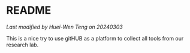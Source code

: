 # README

*Last modified by Huei-Wen Teng on 20240303*

This is a nice try to use gitHUB as a platform to collect all tools from our research lab. 
